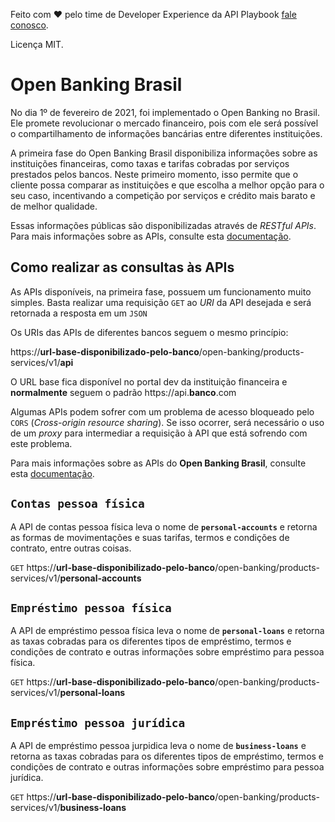 Feito com ♥ pelo time de Developer Experience da API Playbook [fale conosco](https://www.apiplaybook.com/).

Licença MIT.

# Open Banking Brasil

No dia 1º de fevereiro de 2021, foi implementado o Open Banking no Brasil. Ele promete revolucionar o mercado financeiro, pois com ele será possível o compartilhamento de informações bancárias entre diferentes instituições.

A primeira fase do Open Banking Brasil disponibiliza informações sobre as instituições financeiras, como taxas e tarifas cobradas por serviços prestados pelos bancos. Neste primeiro momento, isso permite que o cliente possa comparar as instituições e que escolha a melhor opção para o seu caso, incentivando a competição por serviços e crédito mais barato e de melhor qualidade.

Essas informações públicas são disponibilizadas através de _RESTful APIs_. Para mais informações sobre as APIs, consulte esta [documentação](https://openbanking-brasil.github.io/areadesenvolvedor/).

## Como realizar as consultas às APIs

As APIs disponíveis, na primeira fase, possuem um funcionamento muito simples. Basta realizar uma requisição `GET` ao _URI_ da API desejada e será retornada a resposta em um `JSON`

Os URIs das APIs de diferentes bancos seguem o mesmo princípio:

https://**url-base-disponibilizado-pelo-banco**/open-banking/products-services/v1/**api**

O URL base fica disponível no portal dev da instituição financeira e **normalmente** seguem o padrão https://api.**banco**.com

Algumas APIs podem sofrer com um problema de acesso bloqueado pelo `CORS` (_Cross-origin resource sharing_). Se isso ocorrer, será necessário o uso de um _proxy_ para intermediar a requisição à API que está sofrendo com este problema.

Para mais informações sobre as APIs do **Open Banking Brasil**, consulte esta [documentação](https://openbanking-brasil.github.io/areadesenvolvedor/).

## `Contas pessoa física`

A API de contas pessoa física leva o nome de **`personal-accounts`** e retorna as formas de movimentações e suas tarifas, termos e condições de contrato, entre outras coisas.

`GET` https://**url-base-disponibilizado-pelo-banco**/open-banking/products-services/v1/**personal-accounts**

## `Empréstimo pessoa física`

A API de empréstimo pessoa física leva o nome de **`personal-loans`** e retorna as taxas cobradas para os diferentes tipos de empréstimo, termos e condições de contrato e outras informações sobre empréstimo para pessoa física.

`GET` https://**url-base-disponibilizado-pelo-banco**/open-banking/products-services/v1/**personal-loans**

## `Empréstimo pessoa jurídica`

A API de empréstimo pessoa jurpidica leva o nome de **`business-loans`** e retorna as taxas cobradas para os diferentes tipos de empréstimo, termos e condições de contrato e outras informações sobre empréstimo para pessoa jurídica.

`GET` https://**url-base-disponibilizado-pelo-banco**/open-banking/products-services/v1/**business-loans**
